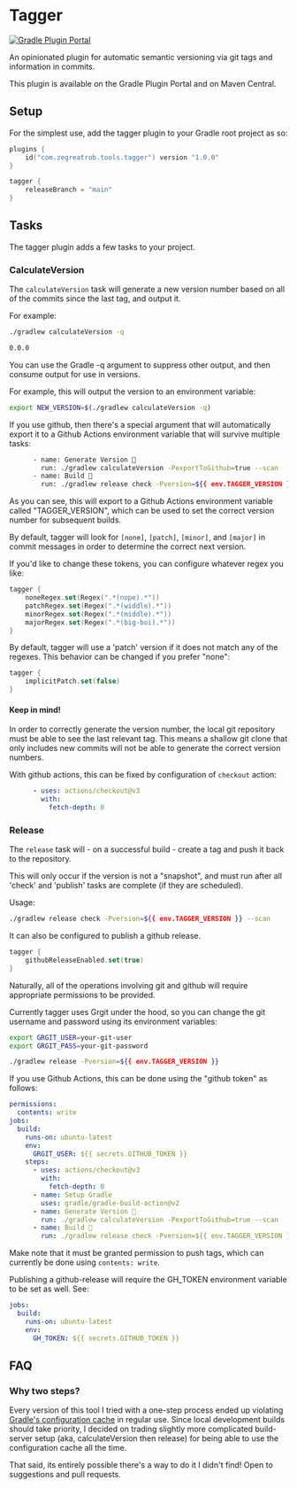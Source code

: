 # Tagger

[![Gradle Plugin Portal](https://img.shields.io/gradle-plugin-portal/v/com.zegreatrob.tools.tagger?label=Tagger%20Plugin)](https://plugins.gradle.org/plugin/com.zegreatrob.tools.tagger)

An opinionated plugin for automatic semantic versioning via git tags and information in commits.

This plugin is available on the Gradle Plugin Portal and on Maven Central.

## Setup

For the simplest use, add the tagger plugin to your Gradle root project as so:

```kotlin
plugins {
    id("com.zegreatrob.tools.tagger") version "1.0.0"
}

tagger {
    releaseBranch = "main"
}
```

## Tasks

The tagger plugin adds a few tasks to your project.

### CalculateVersion

The `calculateVersion` task will generate a new version number based on all of the commits since the last tag, and output it.

For example:

```bash
./gradlew calculateVersion -q                                                                                                                

0.0.0
```

You can use the Gradle -q argument to suppress other output, and then consume output for use in versions.

For example, this will output the version to an environment variable:

```bash
export NEW_VERSION=$(./gradlew calculateVersion -q)
```

If you use github, then there's a special argument that will automatically export it to a Github Actions environment variable that will survive multiple tasks:

```bash
      - name: Generate Version 🧮
        run: ./gradlew calculateVersion -PexportToGithub=true --scan
      - name: Build 🔨
        run: ./gradlew release check -Pversion=${{ env.TAGGER_VERSION }} --scan
```

As you can see, this will export to a Github Actions environment variable called "TAGGER_VERSION", which can be used to set the correct version number for subsequent builds.

By default, tagger will look for `[none]`, `[patch]`, `[minor]`, and `[major]` in commit messages in order to determine the correct next version.

If you'd like to change these tokens, you can configure whatever regex you like:

```kotlin
tagger {
    noneRegex.set(Regex(".*(nope).*"))
    patchRegex.set(Regex(".*(widdle).*"))
    minorRegex.set(Regex(".*(middle).*"))
    majorRegex.set(Regex(".*(big-boi).*"))
}
```

By default, tagger will use a 'patch' version if it does not match any of the regexes. This behavior can be changed if you prefer "none":

```kotlin
tagger {
    implicitPatch.set(false)
}
```

#### Keep in mind!

In order to correctly generate the version number, the local git repository must be able to see the last relevant tag. This means a shallow git clone that only includes new commits will not be able to generate the correct version numbers.

With github actions, this can be fixed by configuration of `checkout` action:

```yml
      - uses: actions/checkout@v3
        with:
          fetch-depth: 0
```

### Release

The `release` task will - on a successful build - create a tag and push it back to the repository.

This will only occur if the version is not a "snapshot", and must run after all 'check' and 'publish' tasks are complete (if they are scheduled).

Usage:

```bash
./gradlew release check -Pversion=${{ env.TAGGER_VERSION }} --scan
```

It can also be configured to publish a github release.

```kotlin
tagger {
    githubReleaseEnabled.set(true)
}
```

Naturally, all of the operations involving git and github will require appropriate permissions to be provided.

Currently tagger uses Grgit under the hood, so you can change the git username and password using its environment variables:

```bash
export GRGIT_USER=your-git-user
export GRGIT_PASS=your-git-password

./gradlew release -Pversion=${{ env.TAGGER_VERSION }}
```

If you use Github Actions, this can be done using the "github token" as follows:

```yml
permissions:
  contents: write
jobs:
  build:
    runs-on: ubuntu-latest
    env:
      GRGIT_USER: ${{ secrets.GITHUB_TOKEN }}
    steps:
      - uses: actions/checkout@v3
        with:
          fetch-depth: 0
      - name: Setup Gradle
        uses: gradle/gradle-build-action@v2
      - name: Generate Version 🧮
        run: ./gradlew calculateVersion -PexportToGithub=true --scan
      - name: Build 🔨
        run: ./gradlew release check -Pversion=${{ env.TAGGER_VERSION }} --scan
```

Make note that it must be granted permission to push tags, which can currently be done using `contents: write`.

Publishing a github-release will require the GH_TOKEN environment variable to be set as well. See:

```yml
jobs:
  build:
    runs-on: ubuntu-latest
    env:
      GH_TOKEN: ${{ secrets.GITHUB_TOKEN }}
```

## FAQ

### Why two steps?

Every version of this tool I tried with a one-step process ended up violating [Gradle's configuration cache](https://docs.gradle.org/current/userguide/configuration_cache.html) in regular use. Since local development builds should take priority, I decided on trading slightly more complicated build-server setup (aka, calculateVersion then release) for being able to use the configuration cache all the time.

That said, its entirely possible there's a way to do it I didn't find! Open to suggestions and pull requests.

